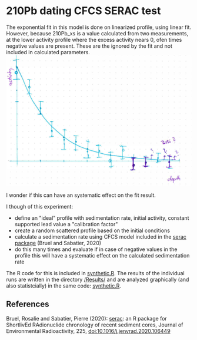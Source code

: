# 210Pb dating CFCS SERAC test
The exponential fit in this model is done on linearized profile, using linear fit. However, because 210Pb_xs is a value calculated from two measurements, at the lower activity profile where the excess activity nears 0, ofen times negative values are present. These are the ignored by the fit and not included in calculated parameters.
![scatch](https://github.com/Danapit/210Pb_dating_CFCS_SERAC_test/blob/main/Figs/Scatch.png)

I wonder if this can have an systematic effect on the fit result.

I though of this experiment:
* define an "ideal" profile with sedimentation rate, initial activity, constant supported lead value a "calibration factor"
* create a random scattered profile based on the initial conditions
* calculate a sedimentation rate using CFCS model included in the [serac package](https://github.com/rosalieb/serac) (Bruel and Sabatier, 2020)
* do this many times and evaluate if in case of negative values in the profile this will have a systematic effect on the calculated sedimentation rate

The R code for this is included in [synthetic.R](https://github.com/Danapit/210Pb_dating_CFCS_SERAC_test/blob/main/synthetic.R).
The results of the individual runs are written in the directory [/Results/](https://github.com/Danapit/210Pb_dating_CFCS_SERAC_test/tree/main/Results) and are analyzed graphically (and also statistcially) in the same code: [synthetic.R](https://github.com/Danapit/210Pb_dating_CFCS_SERAC_test/blob/main/synthetic.R).

## References
Bruel, Rosalie and Sabatier, Pierre (2020): [serac](https://github.com/rosalieb/serac): an R package for ShortlivEd RAdionuclide chronology of recent sediment cores, Journal of Environmental Radioactivity, 225, [doi:10.1016/j.jenvrad.2020.106449](https://doi.org/10.1016/j.jenvrad.2020.106449)
